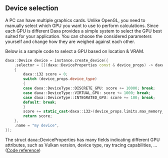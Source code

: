 ## Device selection

A PC can have multiple graphics cards. Unlike OpenGL, you need to manually select which GPU you want to use to perform calculations. Since each GPU is different Daxa provides a simple system to select the GPU best suited for your application. You can choose the considered parameters yourself and change how they are weighed against each other.

Below is a sample code to select a GPU based on location & VRAM.

```cpp
daxa::Device device = instance.create_device({
    .selector = [](daxa::DeviceProperties const & device_props) -> daxa::i32
    {
        daxa::i32 score = 0;
        switch (device_props.device_type)
        {
        case daxa::DeviceType::DISCRETE_GPU: score += 10000; break;
        case daxa::DeviceType::VIRTUAL_GPU: score += 1000; break;
        case daxa::DeviceType::INTEGRATED_GPU: score += 100; break;
        default: break;
        }
        score += static_cast<daxa::i32>(device_props.limits.max_memory_allocation_count / 100000);
        return score;
    },
    .name = "my device",
});
```

The struct daxa::DeviceProperties has many fields indicating different GPU attributes, such as Vulkan version, device type, ray tracing capabilities, ... ([Code reference](https://github.com/Ipotrick/Daxa/blob/master/include/daxa/device.hpp#L188))
